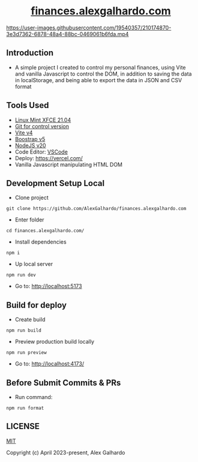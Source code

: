 <div align="center">
<h1 align="center"><a href="https://finances.alexgalhardo.com/" target="_blank">finances.alexgalhardo.com</a></h1>
</div>

<https://user-images.githubusercontent.com/19540357/210174870-3e3d7362-6878-48a4-88bc-0469061b6fda.mp4>

## Introduction

*   A simple project I created to control my personal finances, using Vite and vanilla Javascript to control the DOM, in addition to saving the data in localStorage, and being able to export the data in JSON and CSV format

## Tools Used

*   [Linux Mint XFCE 21.04](https://linuxmint.com/)
*   [Git for control version](https://git-scm.com/)
*   [Vite v4](https://vitejs.dev/)
*   [Boostrap v5](https://getbootstrap.com/)
*   [NodeJS v20](https://nodejs.org/en)
*   Code Editor: [VSCode](https://code.visualstudio.com/)
*   Deploy: <https://vercel.com/>
*   Vanilla Javascript manipulating HTML DOM

## Development Setup Local

*   Clone project

<!---->

    git clone https://github.com/AlexGalhardo/finances.alexgalhardo.com

*   Enter folder

<!---->

    cd finances.alexgalhardo.com/

*   Install dependencies

<!---->

    npm i

*   Up local server

<!---->

    npm run dev

*   Go to: <http://localhost:5173>

## Build for deploy

*   Create build

<!---->

    npm run build

*   Preview production build locally

<!---->

    npm run preview

*   Go to: <http://localhost:4173/>

## Before Submit Commits & PRs

*   Run command:

<!---->

    npm run format

<!---->

## LICENSE

[MIT](http://opensource.org/licenses/MIT)

Copyright (c) April 2023-present, Alex Galhardo
